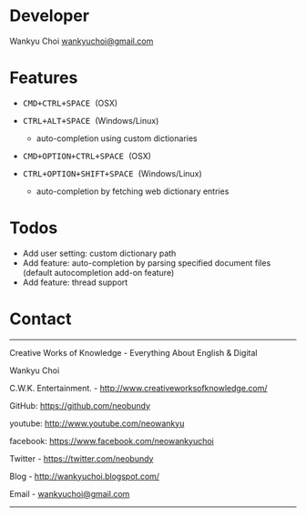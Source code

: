 # Developer
   
Wankyu Choi <wankyuchoi@gmail.com>

# Features

- <kbd> CMD+CTRL+SPACE </kbd> (OSX)
- <kbd> CTRL+ALT+SPACE </kbd> (Windows/Linux)

    - auto-completion using custom dictionaries 

- <kbd> CMD+OPTION+CTRL+SPACE </kbd> (OSX)

- <kbd> CTRL+OPTION+SHIFT+SPACE </kbd> (Windows/Linux)

    - auto-completion by fetching web dictionary entries 

# Todos

- Add user setting: custom dictionary path
- Add feature: auto-completion by parsing specified document files (default autocompletion add-on feature)  
- Add feature: thread support

# Contact

---

Creative Works of Knowledge - Everything About English & Digital

Wankyu Choi

C.W.K. Entertainment. - http://www.creativeworksofknowledge.com/

GitHub: https://github.com/neobundy

youtube: http://www.youtube.com/neowankyu

facebook: https://www.facebook.com/neowankyuchoi

Twitter - https://twitter.com/neobundy

Blog - http://wankyuchoi.blogspot.com/ 

Email - wankyuchoi@gmail.com 

---


